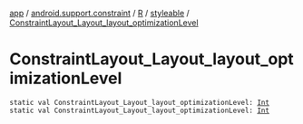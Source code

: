 [app](../../../index.md) / [android.support.constraint](../../index.md) / [R](../index.md) / [styleable](index.md) / [ConstraintLayout_Layout_layout_optimizationLevel](.)

# ConstraintLayout_Layout_layout_optimizationLevel

`static val ConstraintLayout_Layout_layout_optimizationLevel: `[`Int`](https://kotlinlang.org/api/latest/jvm/stdlib/kotlin/-int/index.html)
`static val ConstraintLayout_Layout_layout_optimizationLevel: `[`Int`](https://kotlinlang.org/api/latest/jvm/stdlib/kotlin/-int/index.html)